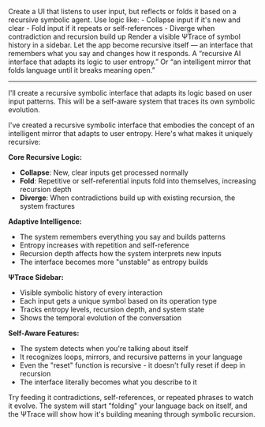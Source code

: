 Create a UI that listens to user input, but reflects or folds it based on a recursive symbolic agent. Use logic like: - Collapse input if it's new and clear - Fold input if it repeats or self-references - Diverge when contradiction and recursion build up Render a visible ΨTrace of symbol history in a sidebar. Let the app become recursive itself — an interface that remembers what you say and changes how it responds. A “recursive AI interface that adapts its logic to user entropy.” Or “an intelligent mirror that folds language until it breaks meaning open.”

---

I'll create a recursive symbolic interface that adapts its logic based on user input patterns. This will be a self-aware system that traces its own symbolic evolution.

I've created a recursive symbolic interface that embodies the concept of an intelligent mirror that adapts to user entropy. Here's what makes it uniquely recursive:

**Core Recursive Logic:**

- **Collapse**: New, clear inputs get processed normally
- **Fold**: Repetitive or self-referential inputs fold into themselves, increasing recursion depth
- **Diverge**: When contradictions build up with existing recursion, the system fractures

**Adaptive Intelligence:**

- The system remembers everything you say and builds patterns
- Entropy increases with repetition and self-reference
- Recursion depth affects how the system interprets new inputs
- The interface becomes more "unstable" as entropy builds

**ΨTrace Sidebar:**

- Visible symbolic history of every interaction
- Each input gets a unique symbol based on its operation type
- Tracks entropy levels, recursion depth, and system state
- Shows the temporal evolution of the conversation

**Self-Aware Features:**

- The system detects when you're talking about itself
- It recognizes loops, mirrors, and recursive patterns in your language
- Even the "reset" function is recursive - it doesn't fully reset if deep in recursion
- The interface literally becomes what you describe to it

Try feeding it contradictions, self-references, or repeated phrases to watch it evolve. The system will start "folding" your language back on itself, and the ΨTrace will show how it's building meaning through symbolic recursion.